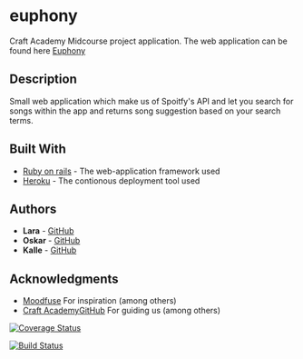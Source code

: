 # euphony

Craft Academy Midcourse project application.
The web application can be found here [Euphony](https://euphonyapp.herokuapp.com/)

## Description
Small web application which make us of Spoitfy's API and let you search for songs within the app and returns song suggestion based on your search terms.

## Built With

* [Ruby on rails](http://rubyonrails.org/) - The web-application framework used
* [Heroku](https://www.heroku.com/) - The contionous deployment tool used

## Authors

* **Lara** - [GitHub](https://github.com/larathordar)
* **Oskar** - [GitHub](https://github.com/OskarCA)
* **Kalle** - [GitHub](https://github.com/kmthorsnes)

## Acknowledgments

* [Moodfuse](https://moodfuse.com/) For inspiration (among others)
* [Craft Academy](https://craftacademy.se/)[GitHub](https://github.com/CraftAcademy)
 For guiding us (among others)
 
[![Coverage Status](https://coveralls.io/repos/github/CraftAcademy/euphony/badge.svg?branch=develop)](https://coveralls.io/github/CraftAcademy/euphony?branch=develop)

[![Build Status](https://semaphoreci.com/api/v1/craftacademy/euphony/branches/develop/badge.svg)](https://semaphoreci.com/craftacademy/euphony)
